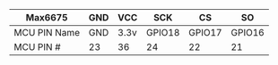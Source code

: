 | Max6675      | GND | VCC  | SCK    | CS     | SO     |
| ------------ | --- | ---- | ------ | ------ | ------ |
| MCU PIN Name | GND | 3.3v | GPIO18 | GPIO17 | GPIO16 |
| MCU PIN #    | 23  | 36   | 24     | 22     | 21     |
